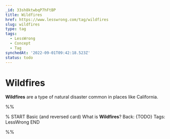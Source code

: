 ```yaml
---
_id: 33sh8ktwbqP7hFtBP
title: Wildfires
href: https://www.lesswrong.com/tag/wildfires
slug: wildfires
type: tag
tags:
  - LessWrong
  - Concept
  - Tag
synchedAt: '2022-09-01T09:42:18.523Z'
status: todo
---
```


# Wildfires

**Wildfires** are a type of natural disaster common in places like California.


%%

% START
Basic (and reversed card)
What is **Wildfires**?
Back: {TODO}
Tags: LessWrong
END

%%
	
